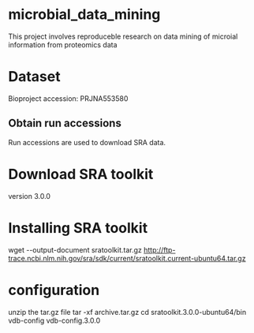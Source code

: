 # microbial_data_mining
This project involves  reproduceble research on data mining of microial information from proteomics data
# Dataset
Bioproject accession: PRJNA553580
## Obtain run accessions
Run accessions are used to download SRA data.
# Download SRA toolkit 
version 3.0.0
# Installing SRA toolkit
wget --output-document sratoolkit.tar.gz http://ftp-trace.ncbi.nlm.nih.gov/sra/sdk/current/sratoolkit.current-ubuntu64.tar.gz
# configuration
unzip the tar.gz file
tar -xf archive.tar.gz
cd sratoolkit.3.0.0-ubuntu64/bin
vdb-config vdb-config.3.0.0

